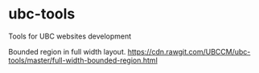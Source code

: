 ubc-tools
=========

Tools for UBC websites development

Bounded region in full width layout.
https://cdn.rawgit.com/UBCCM/ubc-tools/master/full-width-bounded-region.html
